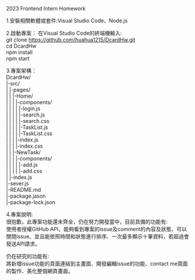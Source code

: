 2023 Frontend Intern Homework  
  
1.安裝相關軟體或套件:Visual Studio Code、Node.js  
  
2.啟動專案：
在Visual Studio Code的終端機輸入:  
git clone https://github.com/huahua1215/DcardHw.git  
cd DcardHw  
npm install  
npm start  
  
3.專案架構：  
DcardHw/  
  |-src/  
  |  |-pages/  
  |  |  |-Home/  
  |  |  |  |-components/  
  |  |  |  |  |-login.js  
  |  |  |  |  |-search.js  
  |  |  |  |  |-search.css  
  |  |  |  |  |-TaskList.js  
  |  |  |  |  |-TaskList.css  
  |  |  |  |-index.js  
  |  |  |  |-index.css  
  |  |  |-NewTask/  
  |  |  |  |-components/  
  |  |  |  |  |-add.js  
  |  |  |  |  |-add.css  
  |  |-index.js  
  |-sever.js  
  |-README.md  
  |-package.jason  
  |-package-lock.json  
  
  4.專案說明:  
  很抱歉，此專案功能還未齊全，仍在努力開發當中，目前具備的功能有:  
  使用者授權GitHub API，能夠看到專案的issue及comment的內容及狀態、可以關閉issue、並且能依照時間和狀態進行排序、一次最多顯示十筆資料，若超過會發送API請求。  
    
  仍在研究的功能有:  
  將新增issue功能的頁面連結到主畫面、開發編輯issue的功能、contact me頁面的製作、美化整個網頁畫面。  
